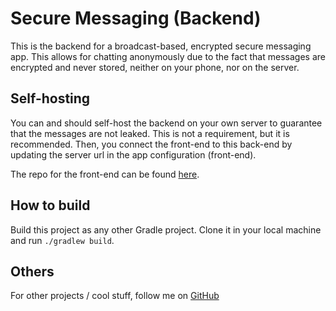 # Secure Messaging (Backend)

This is the backend for a broadcast-based, encrypted secure messaging app.
This allows for chatting anonymously due to the fact that messages are encrypted and never stored, neither on your phone, nor on the server.


## Self-hosting
You can and should self-host the backend on your own server to guarantee that the messages are not leaked. This is not a requirement, but it is recommended. Then, you connect the front-end to this back-end by updating the server url in the app configuration (front-end).

The repo for the front-end can be found [here](https://github.com/xrusu/secure-messaging-frontend).


## How to build
Build this project as any other Gradle project. Clone it in your local machine and run `./gradlew build`.


## Others
For other projects / cool stuff, follow me on
[GitHub](https://github.com/xrusu)
